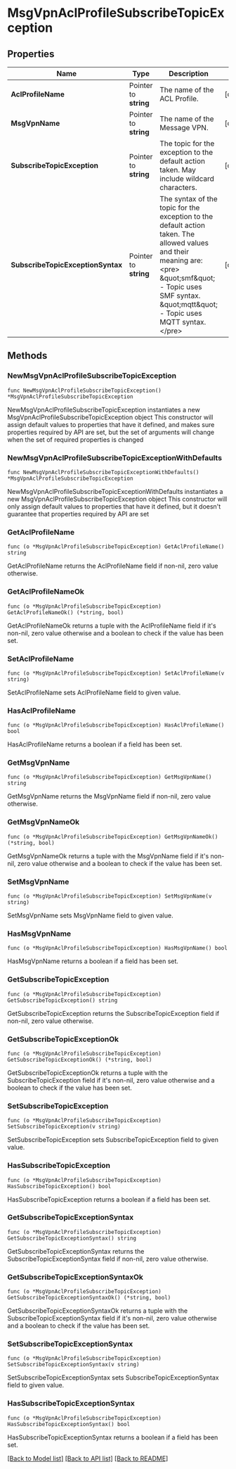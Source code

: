 # MsgVpnAclProfileSubscribeTopicException

## Properties

Name | Type | Description | Notes
------------ | ------------- | ------------- | -------------
**AclProfileName** | Pointer to **string** | The name of the ACL Profile. | [optional] 
**MsgVpnName** | Pointer to **string** | The name of the Message VPN. | [optional] 
**SubscribeTopicException** | Pointer to **string** | The topic for the exception to the default action taken. May include wildcard characters. | [optional] 
**SubscribeTopicExceptionSyntax** | Pointer to **string** | The syntax of the topic for the exception to the default action taken. The allowed values and their meaning are:  &lt;pre&gt; \&quot;smf\&quot; - Topic uses SMF syntax. \&quot;mqtt\&quot; - Topic uses MQTT syntax. &lt;/pre&gt;  | [optional] 

## Methods

### NewMsgVpnAclProfileSubscribeTopicException

`func NewMsgVpnAclProfileSubscribeTopicException() *MsgVpnAclProfileSubscribeTopicException`

NewMsgVpnAclProfileSubscribeTopicException instantiates a new MsgVpnAclProfileSubscribeTopicException object
This constructor will assign default values to properties that have it defined,
and makes sure properties required by API are set, but the set of arguments
will change when the set of required properties is changed

### NewMsgVpnAclProfileSubscribeTopicExceptionWithDefaults

`func NewMsgVpnAclProfileSubscribeTopicExceptionWithDefaults() *MsgVpnAclProfileSubscribeTopicException`

NewMsgVpnAclProfileSubscribeTopicExceptionWithDefaults instantiates a new MsgVpnAclProfileSubscribeTopicException object
This constructor will only assign default values to properties that have it defined,
but it doesn't guarantee that properties required by API are set

### GetAclProfileName

`func (o *MsgVpnAclProfileSubscribeTopicException) GetAclProfileName() string`

GetAclProfileName returns the AclProfileName field if non-nil, zero value otherwise.

### GetAclProfileNameOk

`func (o *MsgVpnAclProfileSubscribeTopicException) GetAclProfileNameOk() (*string, bool)`

GetAclProfileNameOk returns a tuple with the AclProfileName field if it's non-nil, zero value otherwise
and a boolean to check if the value has been set.

### SetAclProfileName

`func (o *MsgVpnAclProfileSubscribeTopicException) SetAclProfileName(v string)`

SetAclProfileName sets AclProfileName field to given value.

### HasAclProfileName

`func (o *MsgVpnAclProfileSubscribeTopicException) HasAclProfileName() bool`

HasAclProfileName returns a boolean if a field has been set.

### GetMsgVpnName

`func (o *MsgVpnAclProfileSubscribeTopicException) GetMsgVpnName() string`

GetMsgVpnName returns the MsgVpnName field if non-nil, zero value otherwise.

### GetMsgVpnNameOk

`func (o *MsgVpnAclProfileSubscribeTopicException) GetMsgVpnNameOk() (*string, bool)`

GetMsgVpnNameOk returns a tuple with the MsgVpnName field if it's non-nil, zero value otherwise
and a boolean to check if the value has been set.

### SetMsgVpnName

`func (o *MsgVpnAclProfileSubscribeTopicException) SetMsgVpnName(v string)`

SetMsgVpnName sets MsgVpnName field to given value.

### HasMsgVpnName

`func (o *MsgVpnAclProfileSubscribeTopicException) HasMsgVpnName() bool`

HasMsgVpnName returns a boolean if a field has been set.

### GetSubscribeTopicException

`func (o *MsgVpnAclProfileSubscribeTopicException) GetSubscribeTopicException() string`

GetSubscribeTopicException returns the SubscribeTopicException field if non-nil, zero value otherwise.

### GetSubscribeTopicExceptionOk

`func (o *MsgVpnAclProfileSubscribeTopicException) GetSubscribeTopicExceptionOk() (*string, bool)`

GetSubscribeTopicExceptionOk returns a tuple with the SubscribeTopicException field if it's non-nil, zero value otherwise
and a boolean to check if the value has been set.

### SetSubscribeTopicException

`func (o *MsgVpnAclProfileSubscribeTopicException) SetSubscribeTopicException(v string)`

SetSubscribeTopicException sets SubscribeTopicException field to given value.

### HasSubscribeTopicException

`func (o *MsgVpnAclProfileSubscribeTopicException) HasSubscribeTopicException() bool`

HasSubscribeTopicException returns a boolean if a field has been set.

### GetSubscribeTopicExceptionSyntax

`func (o *MsgVpnAclProfileSubscribeTopicException) GetSubscribeTopicExceptionSyntax() string`

GetSubscribeTopicExceptionSyntax returns the SubscribeTopicExceptionSyntax field if non-nil, zero value otherwise.

### GetSubscribeTopicExceptionSyntaxOk

`func (o *MsgVpnAclProfileSubscribeTopicException) GetSubscribeTopicExceptionSyntaxOk() (*string, bool)`

GetSubscribeTopicExceptionSyntaxOk returns a tuple with the SubscribeTopicExceptionSyntax field if it's non-nil, zero value otherwise
and a boolean to check if the value has been set.

### SetSubscribeTopicExceptionSyntax

`func (o *MsgVpnAclProfileSubscribeTopicException) SetSubscribeTopicExceptionSyntax(v string)`

SetSubscribeTopicExceptionSyntax sets SubscribeTopicExceptionSyntax field to given value.

### HasSubscribeTopicExceptionSyntax

`func (o *MsgVpnAclProfileSubscribeTopicException) HasSubscribeTopicExceptionSyntax() bool`

HasSubscribeTopicExceptionSyntax returns a boolean if a field has been set.


[[Back to Model list]](../README.md#documentation-for-models) [[Back to API list]](../README.md#documentation-for-api-endpoints) [[Back to README]](../README.md)



